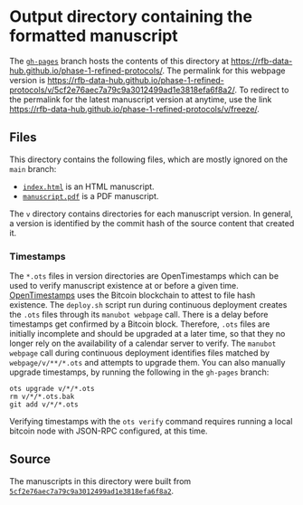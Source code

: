 # Output directory containing the formatted manuscript

The [`gh-pages`](https://github.com/rfb-data-hub/phase-1-refined-protocols/tree/gh-pages) branch hosts the contents of this directory at <https://rfb-data-hub.github.io/phase-1-refined-protocols/>.
The permalink for this webpage version is <https://rfb-data-hub.github.io/phase-1-refined-protocols/v/5cf2e76aec7a79c9a3012499ad1e3818efa6f8a2/>.
To redirect to the permalink for the latest manuscript version at anytime, use the link <https://rfb-data-hub.github.io/phase-1-refined-protocols/v/freeze/>.

## Files

This directory contains the following files, which are mostly ignored on the `main` branch:

+ [`index.html`](index.html) is an HTML manuscript.
+ [`manuscript.pdf`](manuscript.pdf) is a PDF manuscript.

The `v` directory contains directories for each manuscript version.
In general, a version is identified by the commit hash of the source content that created it.

### Timestamps

The `*.ots` files in version directories are OpenTimestamps which can be used to verify manuscript existence at or before a given time.
[OpenTimestamps](https://opentimestamps.org/) uses the Bitcoin blockchain to attest to file hash existence.
The `deploy.sh` script run during continuous deployment creates the `.ots` files through its `manubot webpage` call.
There is a delay before timestamps get confirmed by a Bitcoin block.
Therefore, `.ots` files are initially incomplete and should be upgraded at a later time, so that they no longer rely on the availability of a calendar server to verify.
The `manubot webpage` call during continuous deployment identifies files matched by `webpage/v/**/*.ots` and attempts to upgrade them.
You can also manually upgrade timestamps, by running the following in the `gh-pages` branch:

```shell
ots upgrade v/*/*.ots
rm v/*/*.ots.bak
git add v/*/*.ots
```

Verifying timestamps with the `ots verify` command requires running a local bitcoin node with JSON-RPC configured, at this time.

## Source

The manuscripts in this directory were built from
[`5cf2e76aec7a79c9a3012499ad1e3818efa6f8a2`](https://github.com/rfb-data-hub/phase-1-refined-protocols/commit/5cf2e76aec7a79c9a3012499ad1e3818efa6f8a2).
